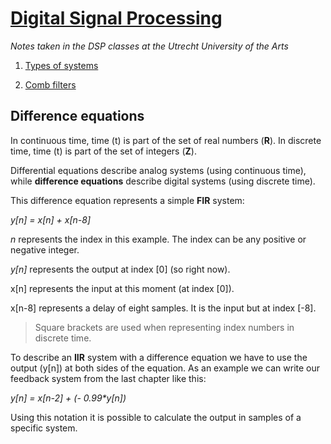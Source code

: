 # [Digital Signal Processing](index.md)

*Notes taken in the DSP classes at the Utrecht University of the Arts*

1. [Types of systems](types_of_systems.md)

2. [Comb filters](comb_filters.md)
## Difference equations

In continuous time, time (t) is part of the set of real numbers (**R**).
In discrete time, time (t) is part of the set of integers (**Z**).

Differential equations describe analog systems (using continuous time), while **difference equations** describe digital systems (using discrete time). 

This difference equation represents a simple **FIR** system:

_y[n] = x[n] + x[n-8]_

*n* represents the index in this example. The index can be any positive or negative integer.

*y[n]* represents the output at index [0] (so right now).

x[n] represents the input at this moment (at index [0]).

x[n-8] represents a delay of eight samples. It is the input but at index [-8].

> Square brackets are used when representing index numbers in discrete time.

To describe an **IIR** system with a difference equation we have to use the output (y[n]) at both sides of the equation. As an example we can write our feedback system from the last chapter like this:

_y[n] = x[n-2] + (- 0.99*y[n])_

Using this notation it is possible to calculate the output in samples of a specific system.